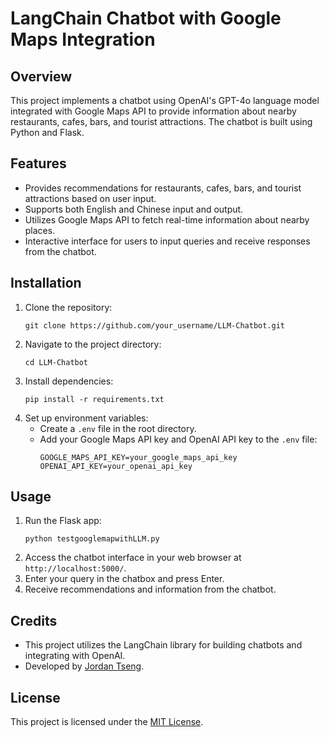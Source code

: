 # LangChain Chatbot with Google Maps Integration

## Overview
This project implements a chatbot using OpenAI's GPT-4o language model integrated with Google Maps API to provide information about nearby restaurants, cafes, bars, and tourist attractions. The chatbot is built using Python and Flask.

## Features
- Provides recommendations for restaurants, cafes, bars, and tourist attractions based on user input.
- Supports both English and Chinese input and output.
- Utilizes Google Maps API to fetch real-time information about nearby places.
- Interactive interface for users to input queries and receive responses from the chatbot.

## Installation
1. Clone the repository:
   ```
   git clone https://github.com/your_username/LLM-Chatbot.git
   ```
2. Navigate to the project directory:
   ```
   cd LLM-Chatbot
   ```
3. Install dependencies:
   ```
   pip install -r requirements.txt
   ```
4. Set up environment variables:
   - Create a `.env` file in the root directory.
   - Add your Google Maps API key and OpenAI API key to the `.env` file:
     ```
     GOOGLE_MAPS_API_KEY=your_google_maps_api_key
     OPENAI_API_KEY=your_openai_api_key
     ```

## Usage
1. Run the Flask app:
   ```
   python testgooglemapwithLLM.py
   ```
2. Access the chatbot interface in your web browser at `http://localhost:5000/`.
3. Enter your query in the chatbox and press Enter.
4. Receive recommendations and information from the chatbot.

## Credits
- This project utilizes the LangChain library for building chatbots and integrating with OpenAI.
- Developed by [Jordan Tseng](https://github.com/JORDAN0615).

## License
This project is licensed under the [MIT License](LICENSE).
